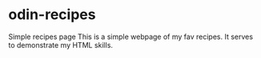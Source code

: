 # odin-recipes
Simple recipes page
This is a simple webpage of my fav recipes. It serves to demonstrate my HTML skills.